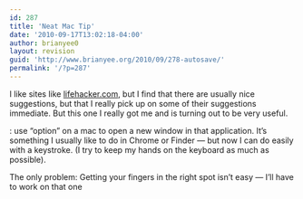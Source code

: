 ```yaml
---
id: 287
title: 'Neat Mac Tip'
date: '2010-09-17T13:02:18-04:00'
author: brianyee0
layout: revision
guid: 'http://www.brianyee.org/2010/09/278-autosave/'
permalink: '/?p=287'
---
```


I like sites like [lifehacker.com](http://lifehacker.com), but I find that there are usually nice suggestions, but that I really pick up on some of their suggestions immediate. But this one I really got me and is turning out to be very useful.

: use “option” on a mac to open a new window in that application. It’s something I usually like to do in Chrome or Finder — but now I can do easily with a keystroke. (I try to keep my hands on the keyboard as much as possible).

The only problem: Getting your fingers in the right spot isn’t easy — I’ll have to work on that one
